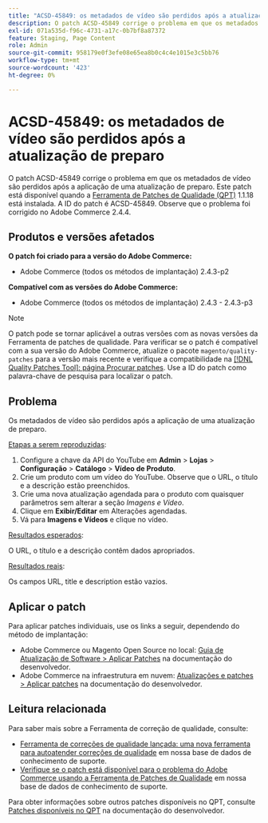 ```yaml
---
title: "ACSD-45849: os metadados de vídeo são perdidos após a atualização de preparo"
description: O patch ACSD-45849 corrige o problema em que os metadados de vídeo são perdidos após a aplicação de uma atualização de preparo. Este patch está disponível quando a [Ferramenta de correções de qualidade (QPT)](/help/announcements/adobe-commerce-announcements/magento-quality-patches-released-new-tool-to-self-serve-quality-patches.md) 1.1.18 está instalada. A ID do patch é ACSD-45849. Observe que o problema foi corrigido no Adobe Commerce 2.4.4.
exl-id: 071a535d-f96c-4731-a17c-0b7bf8a87372
feature: Staging, Page Content
role: Admin
source-git-commit: 958179e0f3efe08e65ea8b0c4c4e1015e3c5bb76
workflow-type: tm+mt
source-wordcount: '423'
ht-degree: 0%

---
```


# ACSD-45849: os metadados de vídeo são perdidos após a atualização de preparo

O patch ACSD-45849 corrige o problema em que os metadados de vídeo são perdidos após a aplicação de uma atualização de preparo. Este patch está disponível quando a [Ferramenta de Patches de Qualidade (QPT)](/help/announcements/adobe-commerce-announcements/magento-quality-patches-released-new-tool-to-self-serve-quality-patches.md) 1.1.18 está instalada. A ID do patch é ACSD-45849. Observe que o problema foi corrigido no Adobe Commerce 2.4.4.

## Produtos e versões afetados

**O patch foi criado para a versão do Adobe Commerce:**

* Adobe Commerce (todos os métodos de implantação) 2.4.3-p2

**Compatível com as versões do Adobe Commerce:**

* Adobe Commerce (todos os métodos de implantação) 2.4.3 - 2.4.3-p3

>[!NOTE]
>
>O patch pode se tornar aplicável a outras versões com as novas versões da Ferramenta de patches de qualidade. Para verificar se o patch é compatível com a sua versão do Adobe Commerce, atualize o pacote `magento/quality-patches` para a versão mais recente e verifique a compatibilidade na [[!DNL Quality Patches Tool]: página Procurar patches](https://devdocs.magento.com/quality-patches/tool.html#patch-grid). Use a ID do patch como palavra-chave de pesquisa para localizar o patch.

## Problema

Os metadados de vídeo são perdidos após a aplicação de uma atualização de preparo.

<u>Etapas a serem reproduzidas</u>:

1. Configure a chave da API do YouTube em **Admin** > **Lojas** > **Configuração** > **Catálogo** > **Vídeo de Produto**.
1. Crie um produto com um vídeo do YouTube. Observe que o URL, o título e a descrição estão preenchidos.
1. Crie uma nova atualização agendada para o produto com quaisquer parâmetros sem alterar a seção *Imagens e Vídeo*.
1. Clique em **Exibir/Editar** em Alterações agendadas.
1. Vá para **Imagens e Vídeos** e clique no vídeo.

<u>Resultados esperados</u>:

O URL, o título e a descrição contêm dados apropriados.

<u>Resultados reais</u>:

Os campos URL, title e description estão vazios.

## Aplicar o patch

Para aplicar patches individuais, use os links a seguir, dependendo do método de implantação:

* Adobe Commerce ou Magento Open Source no local: [Guia de Atualização de Software > Aplicar Patches](https://devdocs.magento.com/guides/v2.4/comp-mgr/patching/mqp.html) na documentação do desenvolvedor.
* Adobe Commerce na infraestrutura em nuvem: [Atualizações e patches > Aplicar patches](https://devdocs.magento.com/cloud/project/project-patch.html) na documentação do desenvolvedor.

## Leitura relacionada

Para saber mais sobre a Ferramenta de correção de qualidade, consulte:

* [Ferramenta de correções de qualidade lançada: uma nova ferramenta para autoatender correções de qualidade](/help/announcements/adobe-commerce-announcements/magento-quality-patches-released-new-tool-to-self-serve-quality-patches.md) em nossa base de dados de conhecimento de suporte.
* [Verifique se o patch está disponível para o problema do Adobe Commerce usando a Ferramenta de Patches de Qualidade](/help/support-tools/patches-available-in-qpt-tool/check-patch-for-magento-issue-with-magento-quality-patches.md) em nossa base de dados de conhecimento de suporte.

Para obter informações sobre outros patches disponíveis no QPT, consulte [Patches disponíveis no QPT](https://devdocs.magento.com/quality-patches/tool.html#patch-grid) na documentação do desenvolvedor.
